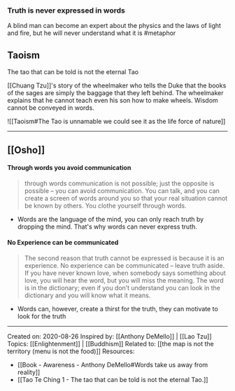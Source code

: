 ### Truth is never expressed in words
A blind man can become an expert about the physics and the laws of light and fire, but he will never understand what it is #metaphor 

## Taoism

The tao that can be told 
is not the eternal Tao 

[[Chuang Tzu]]'s story of the wheelmaker who tells the Duke that the books of the sages are simply the baggage that they left behind. The wheelmaker explains that he cannot teach even his son how to make wheels. Wisdom cannot be conveyed in words.

![[Taoism#The Tao is unnamable we could see it as the life force of nature]]

-------------------
## [[Osho]]
#### Through words you avoid communication 
 > through words communication is not possible; just the opposite is possible – you can avoid communication. You can talk, and you can create a screen of words around you so that your real situation cannot be known by others. You clothe yourself through words.
- Words are the language of the mind, you can only reach truth by dropping the mind. That's why words can never express truth. 

#### No Experience can be communicated
> The second reason that truth cannot be expressed is because it is an experience. No experience can be communicated – leave truth aside. If you have never known love, when somebody says something about love, you will hear the word, but you will miss the meaning. The word is in the dictionary; even if you don’t understand you can look in the dictionary and you will know what it means.
- Words can, however, create a thirst for the truth, they can motivate to look for the truth

-------------------

Created on: 2020-08-26
Inspired by: [[Anthony DeMello]] | [[Lao Tzu]]
Topics: [[Enlightenment]] | [[Buddhism]]
Related to: [[the map is not the territory (menu is not the food)]] 
Resources:
- [[Book - Awareness - Anthony DeMello#Words take us away from reality]]
- [[Tao Te Ching 1 - The tao that can be told is not the eternal Tao.]]